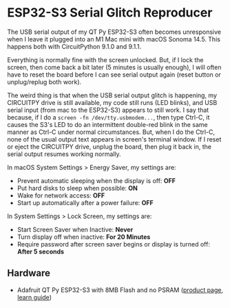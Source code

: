 # ESP32-S3 Serial Glitch Reproducer

The USB serial output of my QT Py ESP32-S3 often becomes
unresponsive when I leave it plugged into an M1 Mac mini with macOS Sonoma
14.5. This happens both with CircuitPython 9.1.0 and 9.1.1.

Everything is normally fine with the screen unlocked. But, if I lock the
screen, then come back a bit later (5 minutes is usually enough), I will often
have to reset the board before I can see serial output again (reset button or
unplug/replug both work).

The weird thing is that when the USB serial output glitch is happening, my
CIRCUITPY drive is still available, my code still runs (LED blinks), and USB
serial input (from mac to the ESP32-S3) appears to still work. I say that
because, if I do a `screen -fn /dev/tty.usbmodem...`, then type Ctrl-C, it
causes the S3's LED to do an intermittent double-red blink in the same manner
as Ctrl-C under normal circumstances. But, when I do the Ctrl-C, none of the
usual output text appears in screen's terminal window. If I reset or eject the
CIRCUITPY drive, unplug the board, then plug it back in, the serial output
resumes working normally.

In macOS System Settings > Energy Saver, my settings are:
- Prevent automatic sleeping when the display is off: **OFF**
- Put hard disks to sleep when possible: **ON**
- Wake for network access: **OFF**
- Start up automatically after a power failure: **OFF**

In System Settings > Lock Screen, my settings are:
- Start Screen Saver when Inactive: **Never**
- Turn display off when inactive: **For 20 Minutes**
- Require password after screen saver begins or display is turned off:
  **After 5 seconds**


## Hardware

- Adafruit QT Py ESP32-S3 with 8MB Flash and no PSRAM
  ([product page](https://www.adafruit.com/product/5426),
  [learn guide](https://learn.adafruit.com/adafruit-qt-py-esp32-s3))
